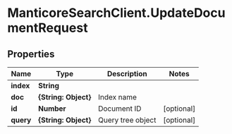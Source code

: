 # ManticoreSearchClient.UpdateDocumentRequest

## Properties

Name | Type | Description | Notes
------------ | ------------- | ------------- | -------------
**index** | **String** |  | 
**doc** | **{String: Object}** | Index name | 
**id** | **Number** | Document ID | [optional] 
**query** | **{String: Object}** | Query tree object | [optional] 


